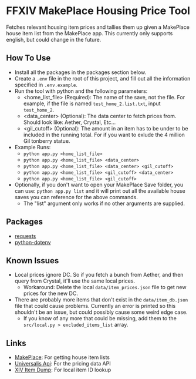 # FFXIV MakePlace Housing Price Tool

Fetches relevant housing item prices and tallies them up given a MakePlace house item list from the MakePlace app. This currently only supports english, but could change in the future.

## How To Use

- Install all the packages in the packages section below.
- Create a ```.env``` file in the root of this project, and fill out all the information specified in ```.env.example```.
- Run the tool with python and the following parameters:
	- <home_list_file> (Required):  The name of the save, not the file. For example, if the file is named ```test_home_2.list.txt```, input ```test_home_2```.
	- <data_center> (Optional): The data center to fetch prices from. Should look like: Aether, Crystal, Etc...
	- <gil_cutoff> (Optional): The amount in an item has to be under to be included in the running total. For if you want to exlude the 4 million Gil tonberry statue.
- Example Runs:
	- ```python app.py <home_list_file>```
	- ```python app.py <home_list_file> <data_center>```
	- ```python app.py <home_list_file> <data_center> <gil_cutoff>```
	- ```python app.py <home_list_file> <gil_cutoff> <data_center>```
	- ```python app.py <home_list_file> <gil_cutoff>```
- Optionally, if you don't want to open your MakePlace Save folder, you can use: ```python app.py list``` and it will print out all the available house saves you can reference for the above commands.
	- The "list" argument only works if no other arguments are supplied.

## Packages

- [requests](https://pypi.org/project/requests/)
- [python-dotenv](https://pypi.org/project/python-dotenv/)

## Known Issues

- Local prices ignore DC. So if you fetch a bunch from Aether, and then query from Crystal, it'll use the same local prices.
	- Workaround: Delete the local ```data/item_prices.json``` file to get new prices for the new DC.
- There are probably more items that don't exist in the ```data/item_db.json``` file that could cause problems. Currently an error is printed so this shouldn't be an issue, but could possibly cause some weird edge case.
	- If you know of any more that could be missing, add them to the ```src/local.py > excluded_items_list``` array.

## Links

- [MakePlace](https://makeplace.app/places): For getting house item lists
- [Universalis Api](https://docs.universalis.app): For the pricing data API
- [XIV Item Dump](https://raw.githubusercontent.com/ffxiv-teamcraft/ffxiv-teamcraft/master/libs/data/src/lib/json/items.json): For local item ID lookup
